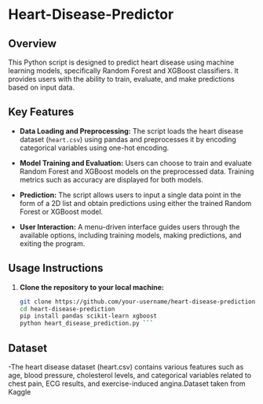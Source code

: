 # Heart-Disease-Predictor


## Overview

This Python script is designed to predict heart disease using machine learning models, specifically Random Forest and XGBoost classifiers. It provides users with the ability to train, evaluate, and make predictions based on input data.

## Key Features

- **Data Loading and Preprocessing:** The script loads the heart disease dataset (`heart.csv`) using pandas and preprocesses it by encoding categorical variables using one-hot encoding.

- **Model Training and Evaluation:** Users can choose to train and evaluate Random Forest and XGBoost models on the preprocessed data. Training metrics such as accuracy are displayed for both models.

- **Prediction:** The script allows users to input a single data point in the form of a 2D list and obtain predictions using either the trained Random Forest or XGBoost model.

- **User Interaction:** A menu-driven interface guides users through the available options, including training models, making predictions, and exiting the program.

## Usage Instructions

1. **Clone the repository to your local machine:**

   ```bash
   git clone https://github.com/your-username/heart-disease-prediction.git
   cd heart-disease-prediction
   pip install pandas scikit-learn xgboost
   python heart_disease_prediction.py ```

## Dataset

   -The heart disease dataset (heart.csv) contains various features such as age, blood pressure, cholesterol levels, and categorical variables related to chest pain, ECG results, and exercise-induced angina.Dataset taken from Kaggle
